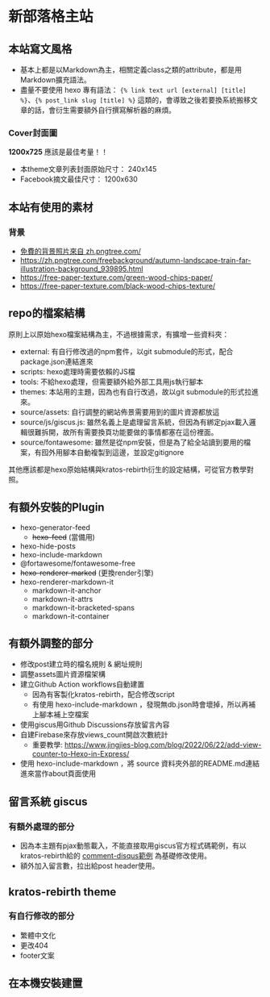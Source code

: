 <!-- 這份檔案中，所有連結到本站的連結網址，請都添入寫死含主域名字串 -->
<!-- 此文件會同步給 /about 關於本站頁面使用 -->

新部落格主站
===

## 本站寫文風格
* 基本上都是以Markdown為主，相關定義class之類的attribute，都是用Markdown擴充語法。
* 盡量不要使用 hexo 專有語法： `{% link text url [external] [title] %}`、`{% post_link slug [title] %}` 這類的，會導致之後若要換系統搬移文章的話，會衍生需要額外自行撰寫解析器的麻煩。

### Cover封面圖
**1200x725** 應該是最佳考量！！

* 本theme文章列表封面原始尺寸： 240x145
* Facebook摘文最佳尺寸： 1200x630

## 本站有使用的素材
### 背景
* <a href='https://zh.pngtree.com/freebackground/light-snow-landscape-train-illustration-background_967224.html'>免費的背景照片來自 zh.pngtree.com/</a>
* <https://zh.pngtree.com/freebackground/autumn-landscape-train-far-illustration-background_939895.html>
* <https://free-paper-texture.com/green-wood-chips-paper/>
* <https://free-paper-texture.com/black-wood-chips-texture/>

## repo的檔案結構
原則上以原始hexo檔案結構為主，不過根據需求，有擴增一些資料夾：

* external: 有自行修改過的npm套件，以git submodule的形式，配合package.json連結進來
* scripts: hexo處理時需要依賴的JS檔
* tools: 不給hexo處理，但需要額外給外部工具用js執行腳本
* themes: 本站用的主題，因為也有自行改過，故以git submodule的形式拉進來。
* source/assets: 自行調整的網站佈景需要用到的圖片資源都放這
* source/js/giscus.js: 雖然名義上是處理留言系統，但因為有綁定pjax載入邏輯很難拆開，故所有需要換頁功能要做的事情都塞在這份裡面。
* source/fontawesome: 雖然是從npm安裝，但是為了給全站讀到要用的檔案，有囮外用腳本自動複製到這邊，並設定gitignore

其他應該都是hexo原始結構與kratos-rebirth衍生的設定結構，可從官方教學對照。

## 有額外安裝的Plugin
* hexo-generator-feed
    * ~~hexo-feed~~ (當備用)
* hexo-hide-posts
* hexo-include-markdown
* @fortawesome/fontawesome-free
* ~~hexo-renderer-marked~~ (更換render引擎)
* hexo-renderer-markdown-it
    * markdown-it-anchor
    * markdown-it-attrs
    * markdown-it-bracketed-spans
    * markdown-it-container

## 有額外調整的部分

* 修改post建立時的檔名規則 & 網址規則
* 調整assets圖片資源檔架構
* 建立Github Action workflows自動建置
    * 因為有客製化kratos-rebirth，配合修改script
    * 有使用 hexo-include-markdown ，發現無db.json時會壞掉，所以再補上腳本補上空檔案
* 使用giscus用Github Discussions存放留言內容
* 自建Firebase來存放views_count開啟次數統計
    * 重要教學: <https://www.jingjies-blog.com/blog/2022/06/22/add-view-counter-to-Hexo-in-Express/>
* 使用 hexo-include-markdown ，將 source 資料夾外部的README.md連結進來當作about頁面使用

## 留言系統 giscus
### 有額外處理的部分
* 因為本主題有pjax動態載入，不能直接取用giscus官方程式碼範例，有以kratos-rebirth給的 [comment-disqus範例](https://eco.krt.moe/posts/comment-disqus/) 為基礎修改使用。
* 額外加入留言數，拉出給post header使用。

## kratos-rebirth theme
### 有自行修改的部分
* 繁體中文化
* 更改404
* footer文案

## 在本機安裝建置
